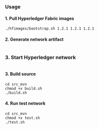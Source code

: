 
### Usage

#### 1. Pull Hyperledger Fabric images
```
./hfimages/bootstrap.sh 1.2.1 1.2.1 1.2.1
```
#### 2. Generate network artifact
```

```
### 3. Start Hyperledger network
```

```

#### 3. Build source
```
cd src_mvn
chmod +x build.sh
./build.sh
```

#### 4. Run test network
```
cd src_mvn
chmod +x test.sh
./test.sh
```
